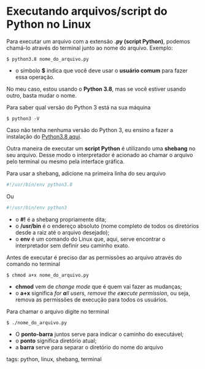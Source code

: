 # Executando arquivos/script do Python no Linux

Para executar um arquivo com a extensão **.py (script Python)**, podemos chamá-lo através do terminal junto ao nome do arquivo. Exemplo:

```
$ python3.8 nome_do_arquivo.py
```

- o símbolo **$** indica que você deve usar o **usuário comum** para fazer essa operação.

No meu caso, estou usando o **Python 3.8**, mas se você estiver usando outro, basta mudar o nome.

Para saber qual versão do Python 3 está na sua máquina

```
$ python3 -V
```

Caso não tenha nenhuma versão do Python 3, eu ensino a fazer a instalação do [Python3.8 aqui](../linux/p0013_instalandoPython3.8.md).

Outra maneira  de executar um **script Python** é utilizando uma **shebang** no seu arquivo. Desse modo o interpretador é acionado ao chamar o arquivo pelo terminal ou mesmo pela interface gráfica.

Para usar a shebang, adicione na primeira linha do seu arquivo

```py
#!/usr/bin/env python3.8
```

Ou

```py
#!/usr/bin/env python3
```

- o **#!** é a shebang propriamente dita;
- o **/usr/bin** é o endereço absoluto (nome completo de todos os diretórios desde a raiz até o arquivo desejado);
- o **env** é um comando do Linux que, aqui, serve encontrar o interpretador sem definir seu caminho exato.

Antes de executar é preciso dar as permissões ao arquivo através do comando no terminal

```
$ chmod a+x nome_do_arquivo.py
```

- **chmod** vem de _change mode_ que é quem vai fazer as mudanças;
- o **a+x** significa _for **a**ll users, remove the e**x**ecute permission_, ou seja, remova as permissões de execução para todos os usuários.

Para chamar o arquivo digite no terminal

```
$ ./nome_do_arquivo.py
```

- O **ponto-barra** juntos serve para indicar o caminho do executável;
- o **ponto** significa diretório atual;
- a **barra** serve para separar o diretório do nome do arquivo

tags: python, linux, shebang, terminal
